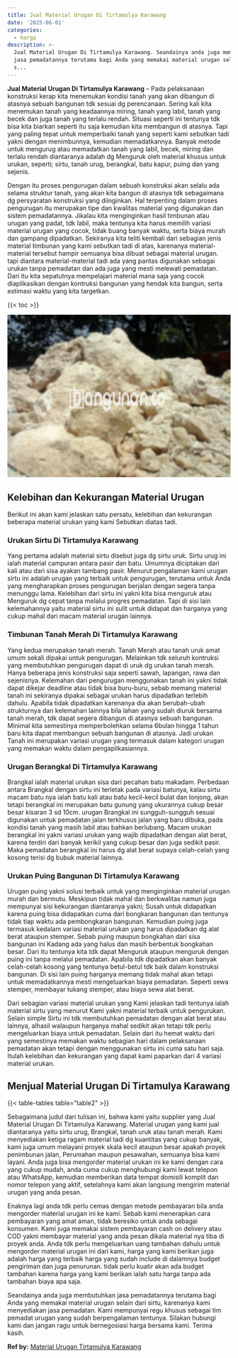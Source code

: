 ```yaml
---
title: Jual Material Urugan Di Tirtamulya Karawang
date: '2025-06-01'
categories:
  - harga
description: >-
  Jual Material Urugan Di Tirtamulya Karawang. Seandainya anda juga membutuhkan
  jasa pemadatannya terutama bagi Anda yang memakai material urugan selain dari
  s...
---
```


**Jual Material Urugan Di Tirtamulya Karawang** – Pada pelaksanaan konstruksi kerap kita menemukan kondisi tanah yang akan dibangun di atasnya sebuah bangunan tdk sesuai dg perencanaan. Sering kali kita menemukan tanah yang keadaannya miring, tanah yang labil, tanah yang becek dan juga tanah yang terlalu rendah. Situasi seperti ini tentunya tdk bisa kita biarkan seperti itu saja kemudian kita membangun di atasnya. Tapi yang paling tepat untuk memperbaiki tanah yang seperti kami sebutkan tadi yakni dengan menimbunnya, kemudian memadatkannya. Banyak metode untuk mengurug atau memadatkan tanah yang labil, becek, miring dan terlalu rendah diantaranya adalah dg Menguruk oleh material khusus untuk urukan, seperti; sirtu, tanah urug, berangkal, batu kapur, puing dan yang sejenis.

Dengan itu proses pengurugan dalam sebuah konstruksi akan selalu ada selama struktur tanah, yang akan kita bangun di atasnya tdk sebagaimana dg persyaratan konstruksi yang diinginkan. Hal terpenting dalam proses pengurugan itu merupakan tipe dan kwalitas material yang digunakan dan sistem pemadatannya. Jikalau kita menginginkan hasil timbunan atau urugan yang padat, tdk labil, maka tentunya kita harus memilih variasi material urugan yang cocok, tidak buang banyak waktu, serta biaya murah dan gampang dipadatkan. Sekiranya kita teliti kembali dari sebagian jenis material timbunan yang kami sebutkan tadi di atas, karenanya material-material tersebut hampir semuanya bisa dibuat sebagai material urugan. tapi diantara material-material tadi ada yang pantas digunakan sebagai urukan tanpa pemadatan dan ada juga yang mesti melewati pemadatan. Dari itu kita sepatutnya mempelajari material mana saja yang cocok diaplikasikan dengan kontruksi bangunan yang hendak kita bangun, serta estimasi waktu yang kita targetkan.

{{< toc >}}

![Jual Material Urugan Di Tirtamulya Karawang](/images/jual-urugan-28.png)

## Kelebihan dan Kekurangan Material Urugan

Berikut ini akan kami jelaskan satu persatu, kelebihan dan kekurangan beberapa material urukan yang kami Sebutkan diatas tadi.

### Urukan Sirtu Di Tirtamulya Karawang

Yang pertama adalah material sirtu disebut juga dg sirtu uruk. Sirtu urug ini ialah material campuran antara pasir dan batu. Umumnya diciptakan dari kali atau dari sisa ayakan tambang pasir. Menurut pengalaman kami urugan sirtu ini adalah urugan yang terbaik untuk pengurugan, terutama untuk Anda yang mengharapkan proses pengurugan berjalan dengan segera tanpa menunggu lama. Kelebihan dari sirtu ini yakni kita bisa menguruk atau Menguruk dg cepat tanpa melalui progres pemadatan. Tapi di sisi lain kelemahannya yaitu material sirtu ini sulit untuk didapat dan harganya yang cukup mahal dari macam material urugan lainnya.

### Timbunan Tanah Merah Di Tirtamulya Karawang

Yang kedua merupakan tanah merah. Tanah Merah atau tanah uruk amat umum sekali dipakai untuk pengurugan. Melainkan tdk seluruh kontruksi yang membutuhkan pengurugan dapat di uruk dg urukan tanah merah. Hanya beberapa jenis konstruksi saja seperti sawah, lapangan, rawa dan sejenisnya. Kelemahan dari pengurugan menggunakan tanah ini yakni tidak dapat dikejar deadline atau tidak bisa buru-buru, sebab memang material tanah ini sekiranya dipakai sebagai urukan harus dipadatkan terlebih dahulu. Apabila tidak dipadatkan karenanya dia akan berubah-ubah strukturnya dan kelemahan lainnya bila lahan yang sudah diuruk bersama tanah merah, tdk dapat segera dibangun di atasnya sebuah bangunan. Minimal kita semestinya memperbolehkan selama 6bulan hingga 1 tahun baru kita dapat membangun sebuah bangunan di atasnya. Jadi urukan Tanah ini merupakan variasi urugan yang termasuk dalam kategori urugan yang memakan waktu dalam pengaplikasiannya.

### Urugan Berangkal Di Tirtamulya Karawang

Brangkal ialah material urukan sisa dari pecahan batu makadam. Perbedaan antara Brangkal dengan sirtu ini terletak pada variasi batunya, kalau sirtu macam batu nya ialah batu kali atau batu kecil-kecil bulat dan lonjong, akan tetapi berangkal ini merupakan batu gunung yang ukurannya cukup besar besar kisaran 3 sd 10cm. urugan Brangkal ini sungguh-sungguh sesuai digunakan untuk pemadatan jalan terkhusus jalan yang baru dibuka, pada kondisi tanah yang masih labil atau bahkan berlubang. Macam urukan berangkal ini yakni variasi urukan yang wajib dipadatkan dengan alat berat, karena terdiri dari banyak kerikil yang cukup besar dan juga sedikit pasir. Maka pemadatan berangkal ini harus dg alat berat supaya celah-celah yang kosong terisi dg bubuk material lainnya.

### Urukan Puing Bangunan Di Tirtamulya Karawang

Urugan puing yakni solusi terbaik untuk yang menginginkan material urugan murah dan bermutu. Meskipun tidak mahal dan berkwalitas namun juga mempunyai sisi kekurangan diantaranya yakni; Susah untuk didapatkan karena puing bisa didapatkan cuma dari bongkaran bangunan dan tentunya tidak tiap waktu ada pembongkaran bangunan. Kemudian puing juga termasuk kedalam variasi material urukan yang harus dipadatkan dg alat berat ataupun stemper. Sebab puing maupun bongkahan dari sisa bangunan ini Kadang ada yang halus dan masih berbentuk bongkahan besar. Dari itu tentunya kita tdk dapat Menguruk ataupun menguruk dengan puing ini tanpa melalui pemadatan. Apabila tdk dipadatkan akan banyak celah-celah kosong yang tentunya betul-betul tdk baik dalam konstruksi bangunan. Di sisi lain puing harganya memang tidak mahal akan tetapi untuk memadatkannya mesti mengeluarkan biaya pemadatan. Seperti sewa stemper, membayar tukang stemper, atau biaya sewa alat berat.

Dari sebagian variasi material urukan yang Kami jelaskan tadi tentunya ialah material sirtu yang menurut Kami yakni material terbaik untuk pengurukan. Selain simple Sirtu ini tdk membutuhkan pemadatan dengan alat berat atau lainnya, alhasil walaupun harganya mahal sedikit akan tetapi tdk perlu mengeluarkan biaya untuk pemadatan. Selain dari itu hemat waktu dari yang semestinya memakan waktu sebagian hari dalam pelaksanaan pemadatan akan tetapi dengan menggunakan sirtu ini cuma satu hari saja. Itulah kelebihan dan kekurangan yang dapat kami paparkan dari 4 variasi material urukan.

## Menjual Material Urugan Di Tirtamulya Karawang

{{< table-tables table="table2" >}}

Sebagaimana judul dari tulisan ini, bahwa kami yaitu supplier yang Jual Material Urugan Di Tirtamulya Karawang. Material urugan yang kami jual diantaranya yaitu sirtu urug, Brangkal, tanah uruk atau tanah merah. Kami menyediakan ketiga ragam material tadi dg kuantitas yang cukup banyak, kami juga umum melayani proyek skala kecil ataupun besar apakah proyek penimbunan jalan, Perumahan maupun pesawahan, semuanya bisa kami layani. Anda juga bisa mengorder material urukan ini ke kami dengan cara yang cukup mudah, anda cuma cukup menghubungi kami lewat telepon atau WhatsApp, kemudian memberikan data tempat domisili komplit dan nomor telepon yang aktif, setelahnya kami akan langsung mengirim material urugan yang anda pesan.

Enaknya lagi anda tdk perlu cemas dengan metode pembayaran bila anda mengorder material urugan ini ke kami. Sebab kami menerapkan cara pembayaran yang amat aman, tidak beresiko untuk anda sebagai konsumen. Kami juga memakai sistem pembayaran cash on delivery atau COD yakni membayar material yang anda pesan dikala material nya tiba di proyek anda. Anda tdk perlu mengeluarkan uang tambahan dahulu untuk mengorder material urugan ini dari kami, harga yang kami berikan juga adalah harga yang terbaik harga yang sudah include di dalamnya budget pengiriman dan juga penurunan. tidak perlu kuatir akan ada budget tambahan karena harga yang kami berikan ialah satu harga tanpa ada tambahan biaya apa saja.

Seandainya anda juga membutuhkan jasa pemadatannya terutama bagi Anda yang memakai material urugan selain dari sirtu, karenanya kami menyediakan jasa pemadatan. Kami mempunyai regu khusus sebagai tim pemadat urugan yang sudah berpengalaman tentunya. Silakan hubungi kami dan jangan ragu untuk bernegosiasi harga bersama kami. Terima kasih.

**Ref by:** [Material Urugan Tirtamulya Karawang](https://id.wikipedia.org/wiki/Material)
